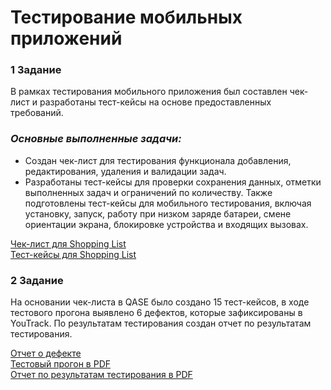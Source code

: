# Тестирование мобильных приложений

### 1 Задание
В рамках тестирования мобильного приложения был составлен чек-лист и разработаны тест-кейсы на основе предоставленных требований.

### *Основные выполненные задачи:*

- Создан чек-лист для тестирования функционала добавления, редактирования, удаления и валидации задач.
- Разработаны тест-кейсы для проверки сохранения данных, отметки выполненных задач и ограничений по количеству. Также подготовлены тест-кейсы для мобильного тестирования, включая установку, запуск, работу при низком заряде батареи, смене ориентации экрана, блокировке устройства и входящих вызовах.

[Чек-лист для Shopping List](https://docs.google.com/spreadsheets/d/1JVCRg5BZLCuHsc6NGrdDwFcRKy56o_8jBxKQXnLHvyg/edit?usp=sharing) <br>
[Тест-кейсы для Shopping List](https://github.com/padvoiskaya/Mobile_App_testing/blob/main/mobile_testing_Padvoiskaya.pdf)


### 2 Задание
На основании чек-листа в QASE было создано 15 тест-кейсов, в ходе тестового прогона выявлено 6 дефектов, которые зафиксированы в YouTrack. По результатам тестирования создан отчет по результатам тестирования.

[Отчет о дефекте](https://docs.google.com/spreadsheets/d/1fYZWL1ZVD_Y__0nL2tNGB8TebC8ijrwIvXlC8uuibgw/edit?usp=sharing) <br>
[Тестовый прогон в PDF](https://github.com/padvoiskaya/Mobile_App_testing#:~:text=Mob_testruns_Padvoiskaya.pdf) <br>
[Отчет по результатам тестирования в PDF](https://github.com/padvoiskaya/Mobile_App_testing/blob/main/Test_Summary_Report_Padvoiskaya.pdf) <br>
